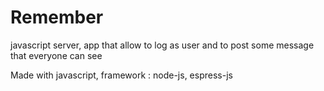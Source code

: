 # Remember
javascript server, app that allow to log as user and to post some message that everyone can see

Made with javascript, framework : node-js, espress-js
